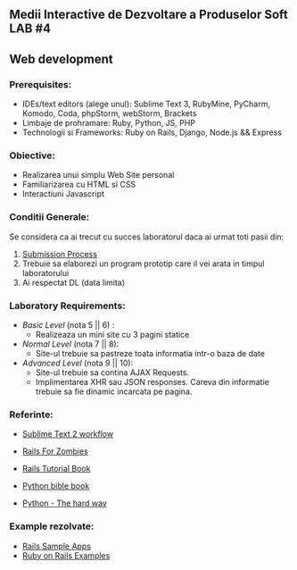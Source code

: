 ## Medii Interactive de Dezvoltare a Produselor Soft LAB #4

##  Web development

### Prerequisites:
  - IDEs/text editors (alege unul): Sublime Text 3, RubyMine, PyCharm, Komodo, Coda, phpStorm, webStorm, Brackets
  - Limbaje de prohramare: Ruby, Python, JS, PHP
  - Technologii si Frameworks: Ruby on Rails, Django, Node.js && Express
  
### Obiective:
  - Realizarea unui simplu Web Site personal
  - Familiarizarea cu HTML si CSS
  - Interactiuni Javascript
  
### Conditii Generale:
  Se considera ca ai trecut cu succes laboratorul daca ai urmat toti pasii din:
  1. [Submission Process](https://github.com/BestMujik/MIDPS-labs/blob/master/Submission%20Process.md)
  2. Trebuie sa elaborezi un program prototip care il vei arata in timpul laboratorului
  3. Ai respectat DL (data limita)

### Laboratory Requirements:
  - _Basic Level_ (nota 5 || 6) :
    - Realizeaza un mini site cu 3 pagini statice
  - _Normal Level_ (nota 7 || 8):
    - Site-ul trebuie sa pastreze toata informatia intr-o baza de date
  - _Advanced Level_ (nota 9 || 10):
    - Site-ul trebuie sa contina AJAX Requests.
    - Implimentarea XHR sau JSON responses. Careva din informatie trebuie sa fie dinamic incarcata pe pagina.


### Referinte:
  - [Sublime Text 2 workflow](https://tutsplus.com/course/improve-workflow-in-sublime-text-2)
  - [Rails For Zombies](http://railsforzombies.org/)
  - [Rails Tutorial Book](http://ruby.railstutorial.org/ruby-on-rails-tutorial-book)

  - [Python bible book](http://www.diveintopython.net/)
  - [Python -  The hard way](http://learnpythonthehardway.org/book/)


### Example rezolvate:
  - [Rails Sample Apps](http://railsapps.github.com/)
  - [Ruby on Rails Examples](https://github.com/devalot/ror-example)

